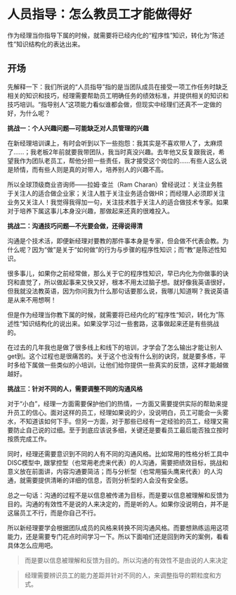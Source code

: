 # 人员指导：怎么教员工才能做得好

作为经理当你指导下属的时候，就需要将已经内化的“程序性”知识，转化为“陈述性”知识结构化的表达出来。



## 开场

先解释一下：我们所说的“人员指导”指的是当团队成员在接受一项工作任务时缺乏相关的知识和技巧，经理需要帮助员工明确任务的绩效标准，并提供相关的知识和技巧培训。“指导别人”这项能力看似谁都会做，但现实中经理们还真不一定做的好，为什么呢？

**挑战一：个人兴趣问题—可能缺乏对人员管理的兴趣**

在新经理培训课上，有时会听到以下一些抱怨：我其实是不喜欢带人了，太麻烦了……；我老板2年前就要我带团队，我当时真没兴趣。去年他又反复跟我说，希望我作为团队老员工，帮他分担一些责任，我才接受这个岗位的……有些人这么说是矫情，而有些人则是真的对带人，培养别人的兴趣不高。

所以全球顶级商业咨询师——拉姆·查兰（Ram Charan）曾经说过：关注业务胜于关注人的适合做企业家；关注人胜于关注业务适合做HR；而经理人必须即关注业务又关注人！我觉得我得加一句，关注技术胜于关注人的适合做技术专家。如果对于培养下属这事儿本身没兴趣，那做起来还真的很难投入。



**挑战二：沟通技巧问题—不光要会做，还得说得清**

沟通是个技术活，即便新经理对要教的那件事本身是专家，但会做不代表会教。为什么呢？因为“做”是关于“如何做”的行为与步骤的程序性知识；而“教”是陈述性知识。


很多事儿，如果你之前经常做，那么关于它的程序性知识，早已内化为你做事的诀窍和直觉了，所以做起事来又快又好，根本不用太过脑子想。就好像我英语很好，但我就没法教英语，因为你问我为什么那句话要那么说，我哪儿知道啊？我说英语是从来不用想啊！


但是作为经理当你教下属的时候，就需要将已经内化的”程序性“知识，转化为”陈述性“知识结构化的说出来。如果没学习过一些套路，这事做起来还是有些挑战的。


在过去的几年我也是做了很多线上和线下的培训，才学会了怎么输出才能让别人get到。这个过程也是很痛苦的。关于这个也没有什么别的诀窍，就是要多练，平时多给下属做一些类似的小培训，让他们给你提供一些真实的反馈，这样才能越做越好。



**挑战三：针对不同的人，需要调整不同的沟通风格**

对于“小白”，经理一方面需要保护他们的热情，一方面又需要提供实际的帮助来提升员工的信心。面对这样的员工，经理如果说的少，没说明白，员工可能会一头雾水，不知道该如何下手。但另一方面，对于那些已经有一定经验的员工，经理又需要防止自己说的过细。至于到底应该说多细，关键还是要看员工最后能否独立按时按质完成工作。


同时，经理还需要意识到不同的人有不同的沟通风格。比如常用的性格分析工具中DISC模型中, 跟掌控型（也常用老虎来代表）的人沟通，需要把绩效目标，挑战和意义放在前面讲，内容沟通要简洁；而与分析型（也常用猫头鹰来代表）的人沟通，就需要提供清晰的详细的信息，否则分析型的人会没有安全感。


总之一句话：沟通的过程不是以信息被传递为目标，而是要以信息被理解和反馈为目的。沟通的有效性不是说的人来决定的，而是听的人。如果你没说明白，并不是这届员工不行，而是你自己不行。


所以新经理要学会根据团队成员的风格来转换不同沟通风格。而要想熟练运用这项能力，还是需要专门花点时间学习一下。所以下面咱们还是回到昨天的案例，看看具体怎么应用吧。



>  而是要以信息被理解和反馈为目的。所以沟通的有效性不是由说的人来决定



> 经理需要辨识员工的能力差距并针对不同的人，来调整指导的颗粒度和方式。